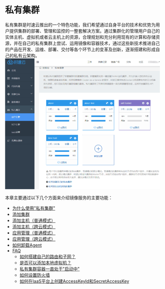 # 私有集群
私有集群是时速云推出的一个特色功能，我们希望通过自身平台的技术和优势为用户提供集群的部署、管理和监控的一整套解决方案。通过集群化的管理用户自己的实体主机、虚拟机或者云主机上的资源，合理规划和充分利用现有的计算和存储资源，并在自己的私有集群上尝试、运用镜像和容器技术，通过这些新技术推进自己的产品在开发、运维、部署、交付等各个环节上的变革及创新，逐渐搭建和形成自己的私有云架构。
![host1](/doc/v1/images/host/main.png)

本章主要通过以下几个方面来介绍镜像服务的主要功能：
   * [为什么使用"私有集群"](00-preface.md)
   * [添加集群](01-add-cluster.md)
   * [添加主机（普通模式）](02-add-host-self-host.md)
   * [添加主机（跨云模式）](02-add-cluster-host-in-tenxcloud.md)
   * [应用管理（普通模式）](03-deploy-app.md)
   * [应用管理（跨云模式）](03-deploy-app-tenx-host.md)
   * [如何卸载Agent](remove-agent.md)
   * [FAQ](FAQ.md)
       * [如何搭建自己的路由和子网？](faq-question-1.md)
       * [是否可以添加本地虚拟机？](faq-question-2.md)
       * [私有集群容器一直处于"启动中"](faq-question-3.md)
       * [如何设置防火墙](faq-question-4.md)
       * [如何在IaaS平台上创建AccessKeyId和SecretAccessKey](faq-question-5.md)